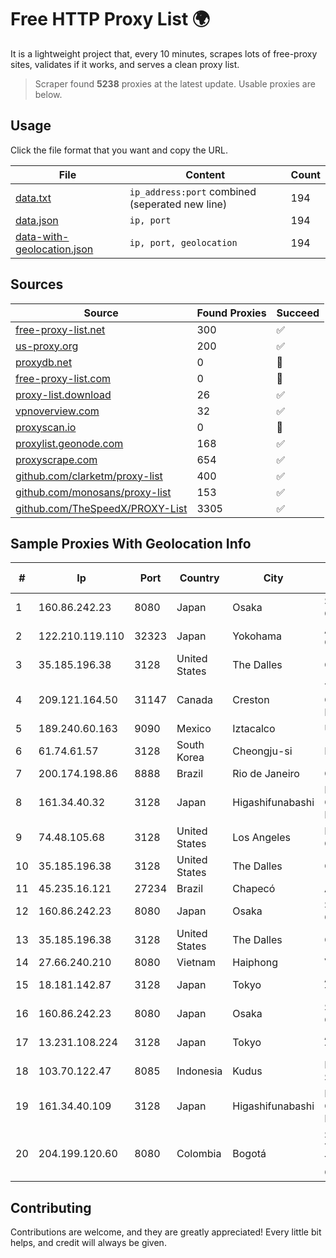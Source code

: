 
# Free HTTP Proxy List 🌍

It is a lightweight project that, every 10 minutes, scrapes lots of free-proxy sites, validates if it works, and serves a clean proxy list.


> Scraper found **5238** proxies at the latest update. Usable proxies are below.

## Usage

Click the file format that you want and copy the URL.


|File|Content|Count|
|----|-------|-----|
|[data.txt](https://raw.githubusercontent.com/themiralay/Proxy-List-World/master/data.txt)|`ip_address:port` combined (seperated new line)|194|
|[data.json](https://raw.githubusercontent.com/themiralay/Proxy-List-World/master/data.json)|`ip, port`|194|
|[data-with-geolocation.json](https://raw.githubusercontent.com/themiralay/Proxy-List-World/master/data-with-geolocation.json)|`ip, port, geolocation`|194|

## Sources

|Source|Found Proxies|Succeed|
|------|-------------|-------|
|[free-proxy-list.net](https://free-proxy-list.net)|300|✅|
|[us-proxy.org](https://www.us-proxy.org)|200|✅|
|[proxydb.net](http://proxydb.net)|0|🚫|
|[free-proxy-list.com](https://free-proxy-list.com/?page=&port=&type%5B%5D=http&type%5B%5D=https&up_time=0&search=Search)|0|🚫|
|[proxy-list.download](https://www.proxy-list.download/HTTP)|26|✅|
|[vpnoverview.com](https://vpnoverview.com/privacy/anonymous-browsing/free-proxy-servers)|32|✅|
|[proxyscan.io](https://www.proxyscan.io)|0|🚫|
|[proxylist.geonode.com](https://proxylist.geonode.com/api/proxy-list?limit=300&page=1&sort_by=lastChecked&sort_type=desc&protocols=http,https)|168|✅|
|[proxyscrape.com](https://api.proxyscrape.com/v2/?request=displayproxies&protocol=http&timeout=10000&country=all&ssl=all&anonymity=all)|654|✅|
|[github.com/clarketm/proxy-list](https://raw.githubusercontent.com/clarketm/proxy-list/master/proxy-list-raw.txt)|400|✅|
|[github.com/monosans/proxy-list](https://raw.githubusercontent.com/monosans/proxy-list/main/proxies/http.txt)|153|✅|
|[github.com/TheSpeedX/PROXY-List](https://raw.githubusercontent.com/TheSpeedX/PROXY-List/master/http.txt)|3305|✅|


## Sample Proxies With Geolocation Info

|#|Ip|Port|Country|City|Internet Service Provider|
|-|--|----|-------|----|-------------------------|
|1|160.86.242.23|8080|Japan|Osaka|Sony Network Communications Inc|
|2|122.210.119.110|32323|Japan|Yokohama|ARTERIA Networks Corporation|
|3|35.185.196.38|3128|United States|The Dalles|Google LLC|
|4|209.121.164.50|31147|Canada|Creston|TELUS Communications Inc.|
|5|189.240.60.163|9090|Mexico|Iztacalco|Uninet S.A. de C.V.|
|6|61.74.61.57|3128|South Korea|Cheongju-si|Korea Telecom|
|7|200.174.198.86|8888|Brazil|Rio de Janeiro|Claro S.A|
|8|161.34.40.32|3128|Japan|Higashifunabashi|NTT PC Communications, Inc.|
|9|74.48.105.68|3128|United States|Los Angeles|Multacom Corporation|
|10|35.185.196.38|3128|United States|The Dalles|Google LLC|
|11|45.235.16.121|27234|Brazil|Chapecó|Acessoline Telecom|
|12|160.86.242.23|8080|Japan|Osaka|Sony Network Communications Inc|
|13|35.185.196.38|3128|United States|The Dalles|Google LLC|
|14|27.66.240.210|8080|Vietnam|Haiphong|Viettel Group|
|15|18.181.142.87|3128|Japan|Tokyo|Amazon Technologies Inc.|
|16|160.86.242.23|8080|Japan|Osaka|Sony Network Communications Inc|
|17|13.231.108.224|3128|Japan|Tokyo|Amazon Technologies Inc.|
|18|103.70.122.47|8085|Indonesia|Kudus|PT Menara Digital Salama|
|19|161.34.40.109|3128|Japan|Higashifunabashi|NTT PC Communications, Inc.|
|20|204.199.120.60|8080|Colombia|Bogotá|Sistemas Telecomunicaciones Y Biomedicos De Colombia SAS|



## Contributing

Contributions are welcome, and they are greatly appreciated! Every
little bit helps, and credit will always be given.

